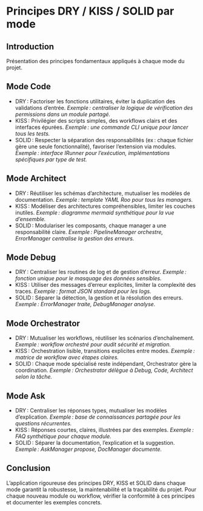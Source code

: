 # Principes DRY / KISS / SOLID par mode

## Introduction
Présentation des principes fondamentaux appliqués à chaque mode du projet.

## Mode Code
- DRY : Factoriser les fonctions utilitaires, éviter la duplication des validations d’entrée.
  *Exemple : centraliser la logique de vérification des permissions dans un module partagé.*
- KISS : Privilégier des scripts simples, des workflows clairs et des interfaces épurées.
  *Exemple : une commande CLI unique pour lancer tous les tests.*
- SOLID : Respecter la séparation des responsabilités (ex : chaque fichier gère une seule fonctionnalité), favoriser l’extension via modules.
  *Exemple : interface IRunner pour l’exécution, implémentations spécifiques par type de test.*

## Mode Architect
- DRY : Réutiliser les schémas d’architecture, mutualiser les modèles de documentation.
  *Exemple : template YAML Roo pour tous les managers.*
- KISS : Modéliser des architectures compréhensibles, limiter les couches inutiles.
  *Exemple : diagramme mermaid synthétique pour la vue d’ensemble.*
- SOLID : Modulariser les composants, chaque manager a une responsabilité claire.
  *Exemple : PipelineManager orchestre, ErrorManager centralise la gestion des erreurs.*

## Mode Debug
- DRY : Centraliser les routines de log et de gestion d’erreur.
  *Exemple : fonction unique pour le masquage des données sensibles.*
- KISS : Utiliser des messages d’erreur explicites, limiter la complexité des traces.
  *Exemple : format JSON standard pour les logs.*
- SOLID : Séparer la détection, la gestion et la résolution des erreurs.
  *Exemple : ErrorManager traite, DebugManager analyse.*

## Mode Orchestrator
- DRY : Mutualiser les workflows, réutiliser les scénarios d’enchaînement.
  *Exemple : workflow orchestré pour audit sécurité et migration.*
- KISS : Orchestration lisible, transitions explicites entre modes.
  *Exemple : matrice de workflow avec étapes claires.*
- SOLID : Chaque mode spécialisé reste indépendant, Orchestrator gère la coordination.
  *Exemple : Orchestrator délègue à Debug, Code, Architect selon la tâche.*

## Mode Ask
- DRY : Centraliser les réponses types, mutualiser les modèles d’explication.
  *Exemple : base de connaissances partagée pour les questions récurrentes.*
- KISS : Réponses courtes, claires, illustrées par des exemples.
  *Exemple : FAQ synthétique pour chaque module.*
- SOLID : Séparer la documentation, l’explication et la suggestion.
  *Exemple : AskManager propose, DocManager documente.*

## Conclusion
L’application rigoureuse des principes DRY, KISS et SOLID dans chaque mode garantit la robustesse, la maintenabilité et la traçabilité du projet.
Pour chaque nouveau module ou workflow, vérifier la conformité à ces principes et documenter les exemples concrets.